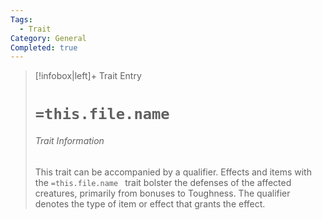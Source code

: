 ```yaml
---
Tags:
  - Trait
Category: General
Completed: true
---
```

> [!infobox|left]+ Trait Entry
> # `=this.file.name`
> ###### Trait Information
> This trait can be accompanied by a qualifier. Effects and items with the `=this.file.name ` trait bolster the defenses of the affected creatures, primarily from bonuses to Toughness. The qualifier denotes the type of item or effect that grants the effect.